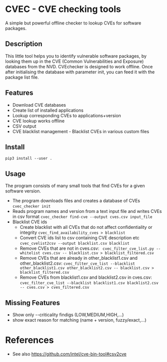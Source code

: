 # CVEC - CVE checking tools
A simple but powerful offline checker to lookup CVEs for software packages.

## Description 
This little tool helps you to identify vulnerable software packages, by looking them up in the CVE (Common Vulnerabilities and Exposure) databases from the NVD. CVEchecker is designed to work offline. Once after initialising the database with parameter init, you can feed it with the package list file.

## Features
* Download CVE databases
* Create list of installed applications
* Lookup corresponding CVEs to applications+version
* CVE lookup works offline
* CSV output
* CVE blacklist management - Blacklist CVEs in various custom files

## Install
`pip3 install --user .`

## Usage
The program consists of many small tools that find CVEs for a given software version.

* The program downloads files and creates a database of CVEs
`cvec_checker init`
* Reads program names and version from a text input file and writes CVEs in csv format 
`cvec_checker find-cve --output cves.csv input_file`
* Blacklist CVE ids
    * Create blacklist with all CVEs that do not affect confidentiality or integrity 
  `cvec_find_availability_cves > blacklist`
    * Convert CVE ids list to csv containing CVE description etc `cvec_cvelist2csv --output blacklist.csv blacklist`
    * Remove CVEs that are not in cves.csv: ` cvec_filter_cve_list.py --whitelist cves.csv -- blacklist.csv > blacklist_filtered.csv`
    * Remove CVEs that are already in other_blacklist1.csv and other_blacklist2.csv: `cvec_filter_cve_list --blacklist other_blacklist1.csv other_blacklist2.csv -- blacklist.csv > blacklist_filtered.csv`
    * Remove CVEs from blacklist1.csv and blacklist2.csv in cves.csv: `cvec_filter_cve_list --blacklist blacklist1.csv blacklist2.csv -- cves.csv > cves_filtered.csv`




## Missing Features
* Show only --criticality findigs (LOW,MEDIUM,HIGH,...)
* show exact reason for matching (name + version, fuzzy/exact,...)

# References
* See also https://github.com/intel/cve-bin-tool#csv2cve

